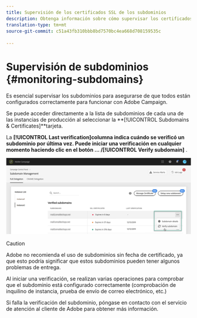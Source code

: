 ```yaml
---
title: Supervisión de los certificados SSL de los subdominios
description: Obtenga información sobre cómo supervisar los certificados SSL de los subdominios
translation-type: tm+mt
source-git-commit: c51a43fb310bbb8bd7570bc4ea668d708159535c

---
```



# Supervisión de subdominios {#monitoring-subdomains}

Es esencial supervisar los subdominios para asegurarse de que todos están configurados correctamente para funcionar con Adobe Campaign.

Se puede acceder directamente a la lista de subdominios de cada una de las instancias de producción al seleccionar la **[!UICONTROL Subdomains & Certificates]**tarjeta.

La **[!UICONTROL Last verification]**columna indica cuándo se verificó un subdominio por última vez.** Puede iniciar una verificación en cualquier momento haciendo clic en el botón **... /**[!UICONTROL Verify subdomain]** .

![](assets/subdomain_verification.png)

>[!CAUTION]
>
>Adobe no recomienda el uso de subdominios sin fecha de certificado, ya que esto podría significar que estos subdominios pueden tener algunos problemas de entrega.

Al iniciar una verificación, se realizan varias operaciones para comprobar que el subdominio está configurado correctamente (comprobación de inquilino de instancia, prueba de envío de correo electrónico, etc.)

Si falla la verificación del subdominio, póngase en contacto con el servicio de atención al cliente de Adobe para obtener más información.
